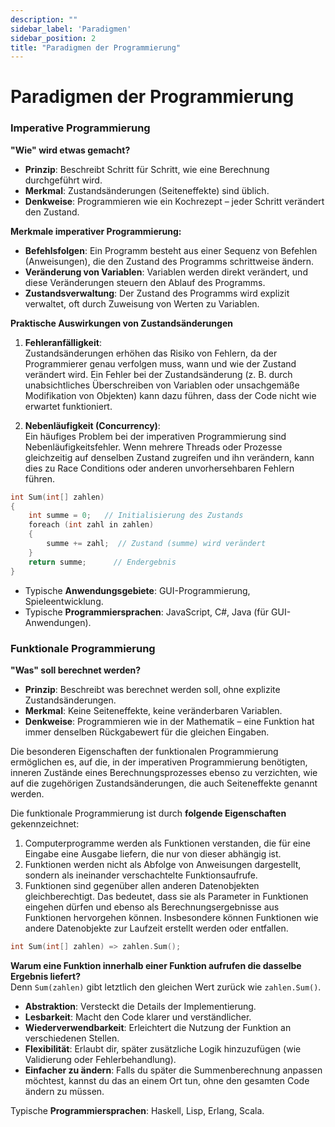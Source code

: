 ```yaml
---
description: ""
sidebar_label: 'Paradigmen'
sidebar_position: 2
title: "Paradigmen der Programmierung"
---
```

# Paradigmen der Programmierung

### Imperative Programmierung
**"Wie" wird etwas gemacht?**
- **Prinzip**: Beschreibt Schritt für Schritt, wie eine Berechnung durchgeführt wird.
- **Merkmal**: Zustandsänderungen (Seiteneffekte) sind üblich.
- **Denkweise**: Programmieren wie ein Kochrezept – jeder Schritt verändert den Zustand.

**Merkmale imperativer Programmierung:**
- **Befehlsfolgen**: Ein Programm besteht aus einer Sequenz von Befehlen (Anweisungen), die den Zustand des Programms schrittweise ändern.
- **Veränderung von Variablen**: Variablen werden direkt verändert, und diese Veränderungen steuern den Ablauf des Programms.
- **Zustandsverwaltung**: Der Zustand des Programms wird explizit verwaltet, oft durch Zuweisung von Werten zu Variablen.

**Praktische Auswirkungen von Zustandsänderungen**
1. **Fehleranfälligkeit**:  
Zustandsänderungen erhöhen das Risiko von Fehlern, da der Programmierer genau verfolgen muss, wann und wie der Zustand verändert wird. Ein Fehler bei der Zustandsänderung (z. B. durch unabsichtliches Überschreiben von Variablen oder unsachgemäße Modifikation von Objekten) kann dazu führen, dass der Code nicht wie erwartet funktioniert.

2. **Nebenläufigkeit (Concurrency)**:  
Ein häufiges Problem bei der imperativen Programmierung sind Nebenläufigkeitsfehler. Wenn mehrere Threads oder Prozesse gleichzeitig auf denselben Zustand zugreifen und ihn verändern, kann dies zu Race Conditions oder anderen unvorhersehbaren Fehlern führen.

```c title="Beispiel: Summer einer Liste"
int Sum(int[] zahlen)
{
    int summe = 0;   // Initialisierung des Zustands
    foreach (int zahl in zahlen)
    {
        summe += zahl;  // Zustand (summe) wird verändert
    }
    return summe;      // Endergebnis
}
```
  - Typische **Anwendungsgebiete**: GUI-Programmierung, Spieleentwicklung.
  - Typische **Programmiersprachen**: JavaScript, C#, Java (für GUI-Anwendungen).

### Funktionale Programmierung
**"Was" soll berechnet werden?**  
- **Prinzip**: Beschreibt was berechnet werden soll, ohne explizite Zustandsänderungen.
- **Merkmal**: Keine Seiteneffekte, keine veränderbaren Variablen.
- **Denkweise**: Programmieren wie in der Mathematik – eine Funktion hat immer denselben Rückgabewert für die gleichen Eingaben.

Die besonderen Eigenschaften der funktionalen Programmierung ermöglichen es, auf die, in der imperativen Programmierung benötigten, inneren Zustände eines Berechnungsprozesses ebenso zu verzichten, wie auf die zugehörigen Zustandsänderungen, die auch Seiteneffekte genannt werden.

Die funktionale Programmierung ist durch **folgende Eigenschaften** gekennzeichnet:

1. Computerprogramme werden als Funktionen verstanden, die für eine Eingabe eine Ausgabe liefern, die nur von dieser abhängig ist.  
2. Funktionen werden nicht als Abfolge von Anweisungen dargestellt, sondern als ineinander verschachtelte Funktionsaufrufe.  
3. Funktionen sind gegenüber allen anderen Datenobjekten gleichberechtigt. Das bedeutet, dass sie als Parameter in Funktionen eingehen dürfen und ebenso als Berechnungsergebnisse aus Funktionen hervorgehen können. Insbesondere können Funktionen wie andere Datenobjekte zur Laufzeit erstellt werden oder entfallen.

```c title="Summenberechnung C# lambda Schreibweise"
int Sum(int[] zahlen) => zahlen.Sum();
```
**Warum eine Funktion innerhalb einer Funktion aufrufen die dasselbe Ergebnis liefert?**  
Denn `Sum(zahlen)` gibt letztlich den gleichen Wert zurück wie `zahlen.Sum()`.  

- **Abstraktion**: Versteckt die Details der Implementierung.
- **Lesbarkeit**: Macht den Code klarer und verständlicher.
- **Wiederverwendbarkeit**: Erleichtert die Nutzung der Funktion an verschiedenen Stellen.
- **Flexibilität**: Erlaubt dir, später zusätzliche Logik hinzuzufügen (wie Validierung oder Fehlerbehandlung).
- **Einfacher zu ändern**: Falls du später die Summenberechnung anpassen möchtest, kannst du das an einem Ort tun, ohne den gesamten Code ändern zu müssen.  

Typische **Programmiersprachen**: Haskell, Lisp, Erlang, Scala.